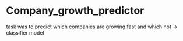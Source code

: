 # Company_growth_predictor


task was to predict which companies are growing fast and which not -> classifier model

